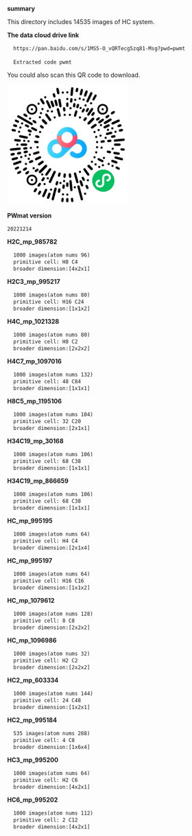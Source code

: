 **summary**

   This directory includes 14535 images of HC system. 
   
**The data cloud drive link**

      https://pan.baidu.com/s/1MS5-O_vQRTecg5zq81-Msg?pwd=pwmt 

      Extracted code pwmt

   You could also scan this QR code to download.

   ![Alt text](HC_QR.png)
   

**PWmat version**

    20221214

**H2C_mp_985782**

      1000 images(atom nums 96)
      primitive cell: H8 C4
      broader dimension:[4x2x1]


**H2C3_mp_995217**

      1000 images(atom nums 80)
      primitive cell: H16 C24 
      broader dimension:[1x1x2]


**H4C_mp_1021328**

      1000 images(atom nums 80)
      primitive cell: H8 C2   
      broader dimension:[2x2x2]


**H4C7_mp_1097016**

      1000 images(atom nums 132)
      primitive cell: 48 C84 
      broader dimension:[1x1x1]


**H8C5_mp_1195106**

      1000 images(atom nums 104)
      primitive cell: 32 C20 
      broader dimension:[2x1x1]


**H34C19_mp_30168**

      1000 images(atom nums 106)
      primitive cell: 68 C38 
      broader dimension:[1x1x1]


**H34C19_mp_866659**

      1000 images(atom nums 106)
      primitive cell: 68 C38 
      broader dimension:[1x1x1]


**HC_mp_995195**

      1000 images(atom nums 64)
      primitive cell: H4 C4   
      broader dimension:[2x1x4]


**HC_mp_995197**

      1000 images(atom nums 64)
      primitive cell: H16 C16 
      broader dimension:[1x1x2]


**HC_mp_1079612**

      1000 images(atom nums 128)
      primitive cell: 8 C8   
      broader dimension:[2x2x2]


**HC_mp_1096986**

      1000 images(atom nums 32)
      primitive cell: H2 C2   
      broader dimension:[2x2x2]


**HC2_mp_603334**

      1000 images(atom nums 144)
      primitive cell: 24 C48 
      broader dimension:[1x2x1]


**HC2_mp_995184**

      535 images(atom nums 288)
      primitive cell: 4 C8   
      broader dimension:[1x6x4]


**HC3_mp_995200**

      1000 images(atom nums 64)
      primitive cell: H2 C6   
      broader dimension:[4x2x1]


**HC6_mp_995202**

      1000 images(atom nums 112)
      primitive cell: 2 C12  
      broader dimension:[4x2x1]